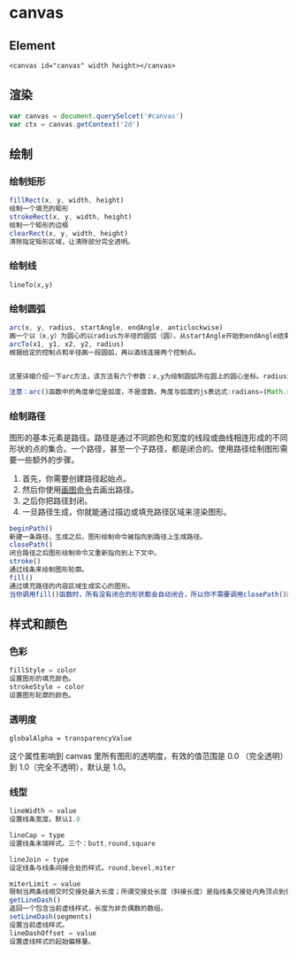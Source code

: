# canvas

## Element

`<canvas id="canvas" width height></canvas>`

## 渲染

```javascript
var canvas = document.querySelcet('#canvas')
var ctx = canvas.getContext('2d')
```

## 绘制

### 绘制矩形

```javascript
fillRect(x, y, width, height)
绘制一个填充的矩形
strokeRect(x, y, width, height)
绘制一个矩形的边框
clearRect(x, y, width, height)
清除指定矩形区域，让清除部分完全透明。
```

### 绘制线

`lineTo(x,y)`

### 绘制圆弧

```javascript
arc(x, y, radius, startAngle, endAngle, anticlockwise)
画一个以（x,y）为圆心的以radius为半径的圆弧（圆），从startAngle开始到endAngle结束，按照anticlockwise给定的方向（默认为顺时针）来生成。
arcTo(x1, y1, x2, y2, radius)
根据给定的控制点和半径画一段圆弧，再以直线连接两个控制点。


这里详细介绍一下arc方法，该方法有六个参数：x,y为绘制圆弧所在圆上的圆心坐标。radius为半径。startAngle以及endAngle参数用弧度定义了开始以及结束的弧度。这些都是以x轴为基准。参数anticlockwise 为一个布尔值。为true时，是逆时针方向，否则顺时针方向。

注意：arc()函数中的角度单位是弧度，不是度数。角度与弧度的js表达式:radians=(Math.PI/180)*degrees。
```



### 绘制路径

图形的基本元素是路径。路径是通过不同颜色和宽度的线段或曲线相连形成的不同形状的点的集合。一个路径，甚至一个子路径，都是闭合的。使用路径绘制图形需要一些额外的步骤。

1. 首先，你需要创建路径起始点。
2. 然后你使用[画图命令](https://developer.mozilla.org/en-US/docs/Web/API/CanvasRenderingContext2D#Paths)去画出路径。
3. 之后你把路径封闭。
4. 一旦路径生成，你就能通过描边或填充路径区域来渲染图形。

```javascript
beginPath()
新建一条路径，生成之后，图形绘制命令被指向到路径上生成路径。
closePath()
闭合路径之后图形绘制命令又重新指向到上下文中。
stroke()
通过线条来绘制图形轮廓。
fill()
通过填充路径的内容区域生成实心的图形。
当你调用fill()函数时，所有没有闭合的形状都会自动闭合，所以你不需要调用closePath()函数。但是调stroke()时不会自动闭合。
```

## 样式和颜色

### 色彩

```javascript
fillStyle = color
设置图形的填充颜色。
strokeStyle = color
设置图形轮廓的颜色。
```

### 透明度

`globalAlpha = transparencyValue`

这个属性影响到 canvas 里所有图形的透明度，有效的值范围是 0.0 （完全透明）到 1.0（完全不透明），默认是 1.0。

### 线型

```javascript
lineWidth = value
设置线条宽度。默认1.0

lineCap = type
设置线条末端样式。三个：butt,round,square

lineJoin = type
设定线条与线条间接合处的样式。round,bevel,miter

miterLimit = value
限制当两条线相交时交接处最大长度；所谓交接处长度（斜接长度）是指线条交接处内角顶点到外角顶点的长度。
getLineDash()
返回一个包含当前虚线样式，长度为非负偶数的数组。
setLineDash(segments)
设置当前虚线样式。
lineDashOffset = value
设置虚线样式的起始偏移量。

```


